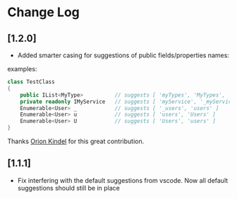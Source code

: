 # Change Log

## [1.2.0]
- Added smarter casing for suggestions of public fields/properties names:

examples:
``` csharp
class TestClass
{
    public IList<MyType>          // suggests [ 'myTypes', 'MyTypes', 'types', 'Types' ]
    private readonly IMyService   // suggests [ 'myService', '_myService', 'service', '_service' ]
    Enumerable<User> _            // suggests [ '_users', 'users' ]
    Enumerable<User> u            // suggests [ 'users', 'Users' ]
    Enumerable<User> U            // suggests [ 'Users', 'users' ]
}
```
Thanks [Orion Kindel](https://github.com/cakekindel) for this great contribution.

## [1.1.1]
- Fix interfering with the default suggestions from vscode. Now all default suggestions should still be in place

